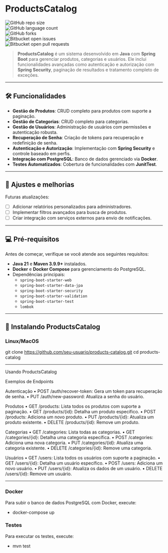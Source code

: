 # ProductsCatalog

![GitHub repo size](https://img.shields.io/github/repo-size/iuricode/README-template?style=for-the-badge)  
![GitHub language count](https://img.shields.io/badge/Java-ED8B00?style=for-the-badge&logo=java&logoColor=white)  
![GitHub forks](https://img.shields.io/github/forks/iuricode/README-template?style=for-the-badge)  
![Bitbucket open issues](https://img.shields.io/bitbucket/issues/iuricode/README-template?style=for-the-badge)  
![Bitbucket open pull requests](https://img.shields.io/bitbucket/pr-raw/iuricode/README-template?style=for-the-badge)  

> **ProductsCatalog** é um sistema desenvolvido em **Java** com **Spring Boot** para gerenciar produtos, categorias e usuários. Ele inclui funcionalidades avançadas como autenticação e autorização com **Spring Security**, paginação de resultados e tratamento completo de exceções.

---

## 🛠️ Funcionalidades

- **Gestão de Produtos**: CRUD completo para produtos com suporte a paginação.  
- **Gestão de Categorias**: CRUD completo para categorias.  
- **Gestão de Usuários**: Administração de usuários com permissões e autenticação robusta.  
- **Recuperação de Senha**: Criação de tokens para recuperação e redefinição de senha.  
- **Autenticação e Autorização**: Implementação com **Spring Security** e controle baseado em perfis.  
- **Integração com PostgreSQL**: Banco de dados gerenciado via **Docker**.  
- **Testes Automatizados**: Cobertura de funcionalidades com **JunitTest**.

---

## 🎯 Ajustes e melhorias

Futuras atualizações:  

- [ ] Adicionar relatórios personalizados para administradores.  
- [ ] Implementar filtros avançados para busca de produtos.  
- [ ] Criar integração com serviços externos para envio de notificações.

---

## 💻 Pré-requisitos

Antes de começar, verifique se você atende aos seguintes requisitos:

- **Java 21** e **Maven 3.9.9+** instalados.  
- **Docker** e **Docker Compose** para gerenciamento do PostgreSQL.  
- Dependências principais:  
  - `spring-boot-starter-web`  
  - `spring-boot-starter-data-jpa`  
  - `spring-boot-starter-security`  
  - `spring-boot-starter-validation`  
  - `spring-boot-starter-test`  
  - `lombok`

---

## 🚀 Instalando ProductsCatalog

### Linux/MacOS

git clone https://github.com/seu-usuario/products-catalog.git
cd products-catalog

---

Usando ProductsCatalog

Exemplos de Endpoints

Autenticação
	•	POST /auth/recover-token: Gera um token para recuperação de senha.
	•	PUT /auth/new-password: Atualiza a senha do usuário.

Produtos
	•	GET /products: Lista todos os produtos com suporte a paginação.
	•	GET /products/{id}: Detalha um produto específico.
	•	POST /products: Adiciona um novo produto.
	•	PUT /products/{id}: Atualiza um produto existente.
	•	DELETE /products/{id}: Remove um produto.

Categorias
	•	GET /categories: Lista todas as categorias.
	•	GET /categories/{id}: Detalha uma categoria específica.
	•	POST /categories: Adiciona uma nova categoria.
	•	PUT /categories/{id}: Atualiza uma categoria existente.
	•	DELETE /categories/{id}: Remove uma categoria.

Usuários
	•	GET /users: Lista todos os usuários com suporte a paginação.
	•	GET /users/{id}: Detalha um usuário específico.
	•	POST /users: Adiciona um novo usuário.
	•	PUT /users/{id}: Atualiza os dados de um usuário.
	•	DELETE /users/{id}: Remove um usuário.

---

### Docker
Para subir o banco de dados PostgreSQL com Docker, execute:
- docker-compose up

### Testes
Para executar os testes, execute:
- mvn test
